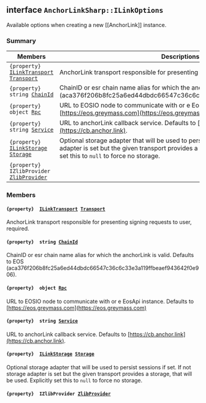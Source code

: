 ## interface `AnchorLinkSharp::ILinkOptions` 

Available options when creating a new [[AnchorLink]] instance.

### Summary

 Members                        | Descriptions                                
--------------------------------|---------------------------------------------
`{property}  `[`ILinkTransport`](.github/workflows/documentation/md/AnchorLinkSharp.md#interface_anchor_link_sharp_1_1_i_link_transport)` `[`Transport`](.github/workflows/documentation/md/AnchorLinkSharp.md#interface_anchor_link_sharp_1_1_i_link_options_1a30991ccc65e19ed1c427e915b451637b) | AnchorLink transport responsible for presenting signing requests to user, required.
`{property}  string `[`ChainId`](.github/workflows/documentation/md/AnchorLinkSharp.md#interface_anchor_link_sharp_1_1_i_link_options_1a4476ef8ec88d45c994accc6d8c4f0da3) | ChainID or esr chain name alias for which the anchorLink is valid. Defaults to EOS (aca376f206b8fc25a6ed44dbdc66547c36c6c33e3a119ffbeaef943642f0e906).
`{property}  object `[`Rpc`](.github/workflows/documentation/md/AnchorLinkSharp.md#interface_anchor_link_sharp_1_1_i_link_options_1a714dd6bb6ac64d2aa2a83fa16b291041) | URL to EOSIO node to communicate with or e EosApi instance. Defaults to [https://eos.greymass.com](https://eos.greymass.com)
`{property}  string `[`Service`](.github/workflows/documentation/md/AnchorLinkSharp.md#interface_anchor_link_sharp_1_1_i_link_options_1acb72e8546460cb1b9c63792240f4995a) | URL to anchorLink callback service. Defaults to [https://cb.anchor.link](https://cb.anchor.link).
`{property}  `[`ILinkStorage`](.github/workflows/documentation/md/AnchorLinkSharp.md#interface_anchor_link_sharp_1_1_i_link_storage)` `[`Storage`](.github/workflows/documentation/md/AnchorLinkSharp.md#interface_anchor_link_sharp_1_1_i_link_options_1a3198c2558a95eb66553955ab4b579438) | Optional storage adapter that will be used to persist sessions if set. If not storage adapter is set but the given transport provides a storage, that will be used. Explicitly set this to `null` to force no storage.
`{property}  IZlibProvider `[`ZlibProvider`](.github/workflows/documentation/md/AnchorLinkSharp.md#interface_anchor_link_sharp_1_1_i_link_options_1a27585f060ac5d525b44f9078b53aa32a) | 

### Members

#### `{property}  `[`ILinkTransport`](.github/workflows/documentation/md/AnchorLinkSharp.md#interface_anchor_link_sharp_1_1_i_link_transport)` `[`Transport`](.github/workflows/documentation/md/AnchorLinkSharp.md#interface_anchor_link_sharp_1_1_i_link_options_1a30991ccc65e19ed1c427e915b451637b) 

AnchorLink transport responsible for presenting signing requests to user, required.

#### `{property}  string `[`ChainId`](.github/workflows/documentation/md/AnchorLinkSharp.md#interface_anchor_link_sharp_1_1_i_link_options_1a4476ef8ec88d45c994accc6d8c4f0da3) 

ChainID or esr chain name alias for which the anchorLink is valid. Defaults to EOS (aca376f206b8fc25a6ed44dbdc66547c36c6c33e3a119ffbeaef943642f0e906).

#### `{property}  object `[`Rpc`](.github/workflows/documentation/md/AnchorLinkSharp.md#interface_anchor_link_sharp_1_1_i_link_options_1a714dd6bb6ac64d2aa2a83fa16b291041) 

URL to EOSIO node to communicate with or e EosApi instance. Defaults to [https://eos.greymass.com](https://eos.greymass.com)

#### `{property}  string `[`Service`](.github/workflows/documentation/md/AnchorLinkSharp.md#interface_anchor_link_sharp_1_1_i_link_options_1acb72e8546460cb1b9c63792240f4995a) 

URL to anchorLink callback service. Defaults to [https://cb.anchor.link](https://cb.anchor.link).

#### `{property}  `[`ILinkStorage`](.github/workflows/documentation/md/AnchorLinkSharp.md#interface_anchor_link_sharp_1_1_i_link_storage)` `[`Storage`](.github/workflows/documentation/md/AnchorLinkSharp.md#interface_anchor_link_sharp_1_1_i_link_options_1a3198c2558a95eb66553955ab4b579438) 

Optional storage adapter that will be used to persist sessions if set. If not storage adapter is set but the given transport provides a storage, that will be used. Explicitly set this to `null` to force no storage.

#### `{property}  IZlibProvider `[`ZlibProvider`](.github/workflows/documentation/md/AnchorLinkSharp.md#interface_anchor_link_sharp_1_1_i_link_options_1a27585f060ac5d525b44f9078b53aa32a) 

